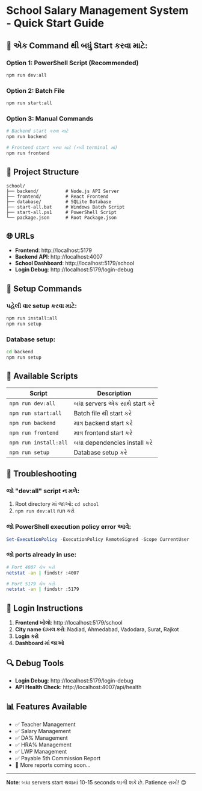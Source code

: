 # School Salary Management System - Quick Start Guide

## 🚀 એક Command થી બધું Start કરવા માટે:

### Option 1: PowerShell Script (Recommended)
```powershell
npm run dev:all
```

### Option 2: Batch File
```cmd
npm run start:all
```

### Option 3: Manual Commands
```bash
# Backend start કરવા માટે
npm run backend

# Frontend start કરવા માટે (નવી terminal માં)
npm run frontend
```

## 📁 Project Structure
```
school/
├── backend/          # Node.js API Server
├── frontend/         # React Frontend
├── database/         # SQLite Database
├── start-all.bat     # Windows Batch Script
├── start-all.ps1     # PowerShell Script
└── package.json      # Root Package.json
```

## 🌐 URLs
- **Frontend**: http://localhost:5179
- **Backend API**: http://localhost:4007
- **School Dashboard**: http://localhost:5179/school
- **Login Debug**: http://localhost:5179/login-debug

## 🔧 Setup Commands

### પહેલી વાર setup કરવા માટે:
```bash
npm run install:all
npm run setup
```

### Database setup:
```bash
cd backend
npm run setup
```

## 🎯 Available Scripts

| Script | Description |
|--------|-------------|
| `npm run dev:all` | બધા servers એક સાથે start કરે |
| `npm run start:all` | Batch file થી start કરે |
| `npm run backend` | માત્ર backend start કરે |
| `npm run frontend` | માત્ર frontend start કરે |
| `npm run install:all` | બધા dependencies install કરે |
| `npm run setup` | Database setup કરે |

## 🐛 Troubleshooting

### જો "dev:all" script ન મળે:
1. Root directory માં જાઓ: `cd school`
2. `npm run dev:all` run કરો

### જો PowerShell execution policy error આવે:
```powershell
Set-ExecutionPolicy -ExecutionPolicy RemoteSigned -Scope CurrentUser
```

### જો ports already in use:
```bash
# Port 4007 ચેક કરો
netstat -an | findstr :4007

# Port 5179 ચેક કરો  
netstat -an | findstr :5179
```

## 📝 Login Instructions

1. **Frontend ખોલો**: http://localhost:5179/school
2. **City name દાખલ કરો**: Nadiad, Ahmedabad, Vadodara, Surat, Rajkot
3. **Login કરો**
4. **Dashboard માં જાઓ**

## 🔍 Debug Tools

- **Login Debug**: http://localhost:5179/login-debug
- **API Health Check**: http://localhost:4007/api/health

## 📊 Features Available

- ✅ Teacher Management
- ✅ Salary Management  
- ✅ DA% Management
- ✅ HRA% Management
- ✅ LWP Management
- ✅ Payable 5th Commission Report
- 🔄 More reports coming soon...

---

**Note**: બધા servers start થવામાં 10-15 seconds લાગી શકે છે. Patience રાખો! 😊 